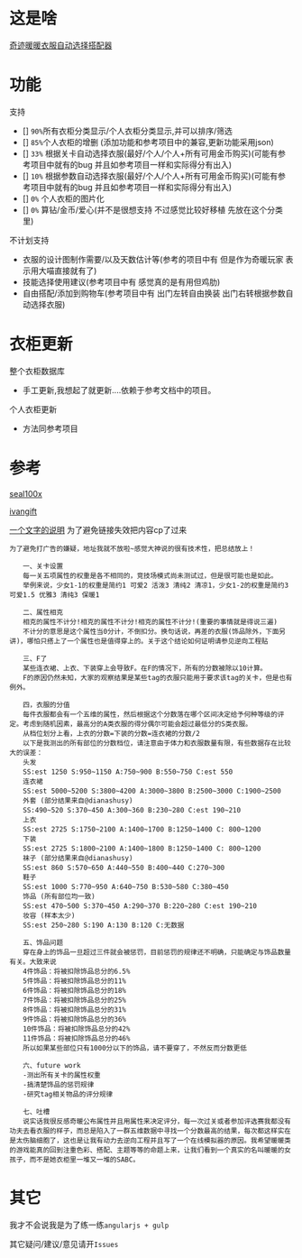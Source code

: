 # 这是啥

[奇迹暖暖衣服自动选择搭配器](http://yexiaorain.github.io/nikkiup2u3/)

# 功能

支持

- [] `90%`所有衣柜分类显示/个人衣柜分类显示,并可以排序/筛选
- [] `85%`个人衣柜的增删 (添加功能和参考项目中的兼容,更新功能采用json)
- [] `33%` 根据关卡自动选择衣服(最好/个人/个人+所有可用金币购买)(可能有参考项目中就有的bug 并且如参考项目一样和实际得分有出入)
- [] `10%` 根据参数自动选择衣服(最好/个人/个人+所有可用金币购买)(可能有参考项目中就有的bug 并且如参考项目一样和实际得分有出入)
- [] `0%` 个人衣柜的图片化
- [] `0%` 算钻/金币/爱心(并不是很想支持 不过感觉比较好移植 先放在这个分类里)

不计划支持
 * 衣服的设计图制作需要/以及天数估计等(参考的项目中有 但是作为奇暖玩家 表示用大喵直接就有了)
 * 技能选择使用建议(参考项目中有 感觉真的是有用但鸡肋)
 * 自由搭配/添加到购物车(参考项目中有 出门左转自由换装 出门右转根据参数自动选择衣服)


# 衣柜更新

整个衣柜数据库
 * 手工更新,我想起了就更新....依赖于参考文档中的项目。

个人衣柜更新
 * 方法同参考项目

# 参考

[seal100x](http://seal100x.github.io/nikkiup2u3/)

[ivangift](http://ivangift.github.io/nikkiup2u3/)

[一个文字的说明](http://bbs.xiaopi.com/thread-80198-1-1.html) 为了避免链接失效把内容cp了过来

```
为了避免打广告的嫌疑，地址我就不放啦~感觉大神说的很有技术性，把总结放上！

　　一、关卡设置
　　每一关五项属性的权重是各不相同的，竞技场模式尚未测试过，但是很可能也是如此。
　　举例来说，少女1-1的权重是简约1 可爱2 活泼3 清纯2 清凉1，少女1-2的权重是简约3 可爱1.5 优雅3 清纯3 保暖1

　　二、属性相克
　　相克的属性不计分!相克的属性不计分!相克的属性不计分!(重要的事情就是得说三遍)
　　不计分的意思是这个属性当0分计，不倒扣分。换句话说，再差的衣服(饰品除外，下面另讲)，哪怕只搭上了一个属性也是值得穿上的。关于这个结论如何证明请参见逆向工程贴

　　三、F了
　　某些连衣裙、上衣、下装穿上会导致F。在F的情况下，所有的分数被除以10计算。
　　F的原因仍然未知，大家的观察结果是某些tag的衣服只能用于要求该tag的关卡，但是也有例外。

　　四，衣服的分值
　　每件衣服都会有一个五维的属性，然后根据这个分数落在哪个区间决定给予何种等级的评定。考虑到随机因素，最高分的A类衣服的得分偶尔可能会超过最低分的S类衣服。
　　从档位划分上看，上衣的分数=下装的分数=连衣裙的分数/2
　　以下是我测出的所有部位的分数档位，请注意由于体力和衣服数量有限，有些数据存在比较大的误差：
　　头发
　　SS:est 1250 S:950~1150 A:750~900 B:550~750 C:est 550
　　连衣裙
　　SS:est 5000~5200 S:3800~4200 A:3000~3800 B:2500~3000 C:1900~2500
　　外套 (部分结果来自@dianashusy)
　　SS:490~520 S:370~450 A:300~360 B:230~280 C:est 190~210
　　上衣
　　SS:est 2725 S:1750~2100 A:1400~1700 B:1250~1400 C: 800~1200
　　下装
　　SS:est 2725 S:1800~2100 A:1400~1800 B:1250~1400 C: 800~1200
　　袜子 (部分结果来自@dianashusy)
　　SS:est 860 S:570~650 A:440~550 B:400~440 C:270~300
　　鞋子
　　SS:est 1000 S:770~950 A:640~750 B:530~580 C:380~450
　　饰品 (所有部位均一致)
　　SS:est 470~500 S:370~450 A:290~370 B:220~280 C:est 190~210
　　妆容 (样本太少)
　　SS:est 250~280 S:190 A:130 B:120 C:无数据

　　五、饰品问题
　　穿在身上的饰品一旦超过三件就会被惩罚，目前惩罚的规律还不明确，只能确定与饰品数量有关。大致来说
　　4件饰品：将被扣除饰品总分的6.5%
　　5件饰品：将被扣除饰品总分的11%
　　6件饰品：将被扣除饰品总分的18%
　　7件饰品：将被扣除饰品总分的25%
　　8件饰品：将被扣除饰品总分的31%
　　9件饰品：将被扣除饰品总分的36%
　　10件饰品：将被扣除饰品总分的42%
　　11件饰品：将被扣除饰品总分的46%
　　所以如果某些部位只有1000分以下的饰品，请不要穿了，不然反而分数更低

　　六、future work
　　-测出所有关卡的属性权重
　　-搞清楚饰品的惩罚规律
　　-研究tag相关物品的评分规律

　　七、吐槽
　　说实话我很反感奇暖公布属性并且用属性来决定评分，每一次过关或者参加评选赛我都没有功夫去看衣服的样子，而总是陷入了一群五维数据中寻找一个分数最高的结果，每次都这样实在是太伤脑细胞了，这也是让我有动力去逆向工程并且写了一个在线模拟器的原因。我希望暖暖类的游戏能真的回到注重色彩、搭配、主题等等的命题上来，让我们看到一个真实的名叫暖暖的女孩子，而不是她衣柜里一堆又一堆的SABC。

```

# 其它

我才不会说我是为了练一练`angularjs + gulp`

其它疑问/建议/意见请开`Issues`
